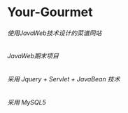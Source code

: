 # Your-Gourmet
###### 使用JavaWeb技术设计的菜谱网站
###### JavaWeb期末项目

###### 采用 Jquery + Servlet + JavaBean 技术

###### 采用 MySQL5
